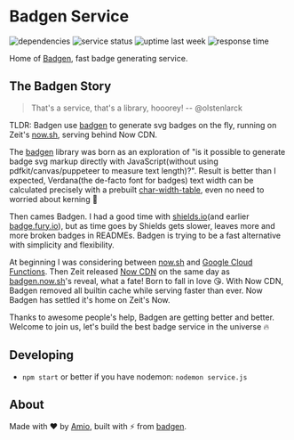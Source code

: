 # Badgen Service

![dependencies](https://badgen.now.sh/david/dep/amio/badgen-service)
![service status](https://badgen.now.sh/uptime-robot/status/m780731617-a9e038618dc1aee36a44c4af)
![uptime last week](https://badgen.now.sh/uptime-robot/week/m780731617-a9e038618dc1aee36a44c4af)
![response time](https://badgen.now.sh/uptime-robot/response/m780731617-a9e038618dc1aee36a44c4af)

Home of [Badgen](https://badgen.now.sh), fast badge generating service.

## The Badgen Story

> That's a service, that's a library, hooorey! -- @olstenlarck

TLDR: Badgen use [badgen](https://github.com/amio/badgen) to generate svg badges on the fly, running on Zeit's [now.sh](https://zeit.co/now), serving behind Now CDN.

The [badgen](https://github.com/amio/badgen) library was born as an exploration of "is it possible to generate badge svg markup directly with JavaScript(without using pdfkit/canvas/puppeteer to measure text length)?". Result is better than I expected, Verdana(the de-facto font for badges) text width can be calculated precisely with a prebuilt [char-width-table](https://github.com/amio/badgen/blob/master/lib/widths-verdana-11.json), even no need to worried about kerning 🤯

Then cames Badgen. I had a good time with [shields.io](https://shields.io)(and earlier [badge.fury.io](https://badge.fury.io)), but as time goes by Shields gets slower, leaves more and more broken badges in READMEs. Badgen is trying to be a fast alternative with simplicity and flexibility.

At beginning I was considering between [now.sh](https://zeit.co/now) and [Google Cloud Functions](https://cloud.google.com/functions/). Then Zeit released [Now CDN](https://zeit.co/blog/now-cdn) on the same day as [badgen.now.sh](https://badgen.now.sh)'s reveal, what a fate! Born to fall in love 😘. With Now CDN, Badgen removed all builtin cache while serving faster than ever. Now Badgen has settled it's home on Zeit's Now.

Thanks to awesome people's help, Badgen are getting better and better. Welcome to join us, let's build the best badge service in the universe 🔥

## Developing

- `npm start` or better if you have nodemon: `nodemon service.js`

## About

Made with ❤️ by [Amio](https://github.com/amio),
built with ⚡️ from [badgen](https://github.com/amio/badgen).
